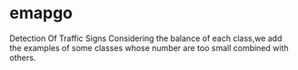 # emapgo
 Detection Of Traffic Signs
 Considering the balance of each class,we add the examples of some classes whose number are too small combined with others.
